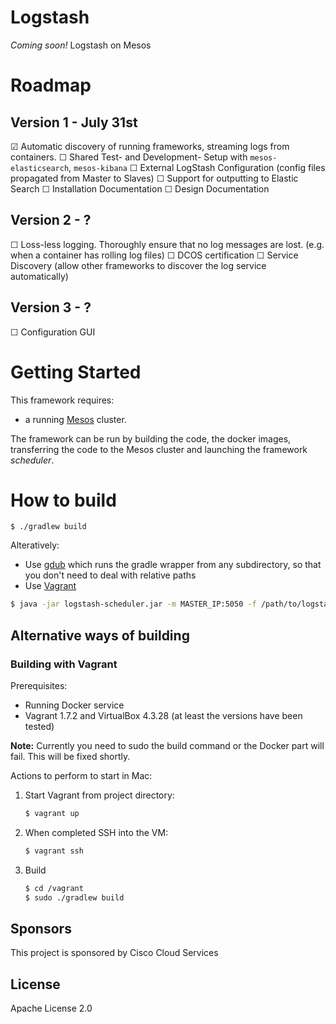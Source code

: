 # Logstash
*Coming soon!* Logstash on Mesos

# Roadmap

## Version 1 - July 31st

☑ Automatic discovery of running frameworks, streaming logs from containers.
☐ Shared Test- and Development- Setup with `mesos-elasticsearch`, `mesos-kibana`
☐ External LogStash Configuration (config files propagated from Master to Slaves)
☐ Support for outputting to Elastic Search
☐ Installation Documentation
☐ Design Documentation

## Version 2 - ?

☐ Loss-less logging. Thoroughly ensure that no log messages are lost. (e.g. when a container has rolling log files)
☐ DCOS certification
☐ Service Discovery (allow other frameworks to discover the log service automatically)

## Version 3 - ?

☐ Configuration GUI


# Getting Started

This framework requires:
* a running [Mesos](http://mesos.apache.org) cluster.

The framework can be run by building the code, the docker images, transferring the code to the Mesos cluster and
launching the framework _scheduler_.

# How to build
```
$ ./gradlew build
```

Alteratively:
* Use [gdub](https://github.com/dougborg/gdub) which runs the gradle wrapper from any subdirectory, so that you don't need to deal with relative paths
* Use [Vagrant](#building-with-vagrant)

```bash
$ java -jar logstash-scheduler.jar -m MASTER_IP:5050 -f /path/to/logstashconfig
```

## Alternative ways of building
### Building with Vagrant

Prerequisites:
* Running Docker service
* Vagrant 1.7.2 and VirtualBox 4.3.28 (at least the versions have been tested)

**Note:** Currently you need to sudo the build command or the Docker part will fail. This will be fixed shortly.

Actions to perform to start in Mac:

1. Start Vagrant from project directory:

    ```bash
    $ vagrant up
    ```

2. When completed SSH into the VM:

    ```bash
    $ vagrant ssh
    ```

3. Build

    ```bash
    $ cd /vagrant
    $ sudo ./gradlew build
    ```

## Sponsors
This project is sponsored by Cisco Cloud Services

## License
Apache License 2.0

